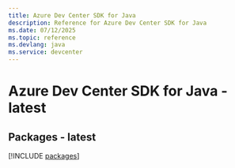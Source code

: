```yaml
---
title: Azure Dev Center SDK for Java
description: Reference for Azure Dev Center SDK for Java
ms.date: 07/12/2025
ms.topic: reference
ms.devlang: java
ms.service: devcenter
---
```

# Azure Dev Center SDK for Java - latest
## Packages - latest
[!INCLUDE [packages](dev-center-index.md)]